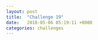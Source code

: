 ```yaml
---
layout: post
title:  "Challenge 19"
date:   2018-05-06 05:19:11 +0000
categories: challenges
---
```

